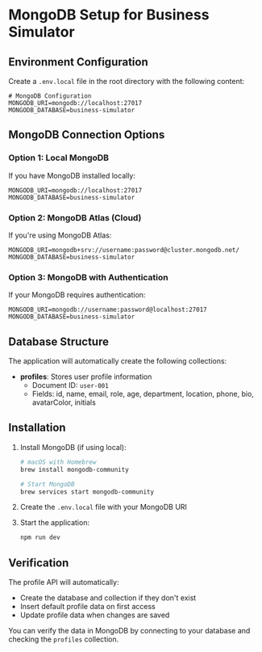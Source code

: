 # MongoDB Setup for Business Simulator

## Environment Configuration

Create a `.env.local` file in the root directory with the following content:

```env
# MongoDB Configuration
MONGODB_URI=mongodb://localhost:27017
MONGODB_DATABASE=business-simulator
```

## MongoDB Connection Options

### Option 1: Local MongoDB
If you have MongoDB installed locally:
```env
MONGODB_URI=mongodb://localhost:27017
MONGODB_DATABASE=business-simulator
```

### Option 2: MongoDB Atlas (Cloud)
If you're using MongoDB Atlas:
```env
MONGODB_URI=mongodb+srv://username:password@cluster.mongodb.net/
MONGODB_DATABASE=business-simulator
```

### Option 3: MongoDB with Authentication
If your MongoDB requires authentication:
```env
MONGODB_URI=mongodb://username:password@localhost:27017
MONGODB_DATABASE=business-simulator
```

## Database Structure

The application will automatically create the following collections:

- **profiles**: Stores user profile information
  - Document ID: `user-001`
  - Fields: id, name, email, role, age, department, location, phone, bio, avatarColor, initials

## Installation

1. Install MongoDB (if using local):
   ```bash
   # macOS with Homebrew
   brew install mongodb-community
   
   # Start MongoDB
   brew services start mongodb-community
   ```

2. Create the `.env.local` file with your MongoDB URI

3. Start the application:
   ```bash
   npm run dev
   ```

## Verification

The profile API will automatically:
- Create the database and collection if they don't exist
- Insert default profile data on first access
- Update profile data when changes are saved

You can verify the data in MongoDB by connecting to your database and checking the `profiles` collection.
